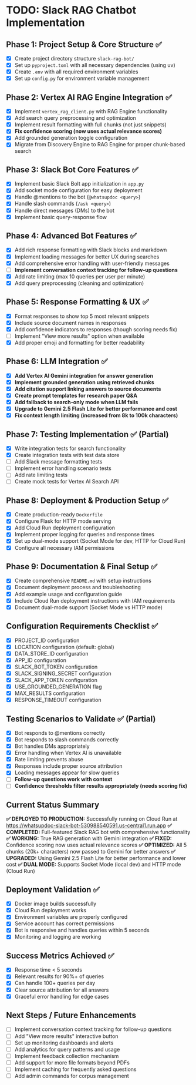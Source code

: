# TODO: Slack RAG Chatbot Implementation

## Phase 1: Project Setup & Core Structure ✅
- [x] Create project directory structure `slack-rag-bot/`
- [x] Set up `pyproject.toml` with all necessary dependencies (using uv)
- [x] Create `.env` with all required environment variables
- [x] Set up `config.py` for environment variable management

## Phase 2: Vertex AI RAG Engine Integration ✅
- [x] Implement `vertex_rag_client.py` with RAG Engine functionality
- [x] Add search query preprocessing and optimization
- [x] Implement result formatting with full chunks (not just snippets)
- [x] **Fix confidence scoring (now uses actual relevance scores)**
- [x] Add grounded generation toggle configuration
- [x] Migrate from Discovery Engine to RAG Engine for proper chunk-based search

## Phase 3: Slack Bot Core Features ✅
- [x] Implement basic Slack Bolt app initialization in `app.py`
- [x] Add socket mode configuration for easy deployment
- [x] Handle @mentions to the bot (`@whatsupdoc <query>`)
- [x] Handle slash commands (`/ask <query>`)
- [x] Handle direct messages (DMs) to the bot
- [x] Implement basic query-response flow

## Phase 4: Advanced Bot Features ✅
- [x] Add rich response formatting with Slack blocks and markdown
- [x] Implement loading messages for better UX during searches
- [x] Add comprehensive error handling with user-friendly messages
- [ ] **Implement conversation context tracking for follow-up questions**
- [x] Add rate limiting (max 10 queries per user per minute)
- [x] Add query preprocessing (cleaning and optimization)

## Phase 5: Response Formatting & UX ✅
- [x] Format responses to show top 5 most relevant snippets
- [x] Include source document names in responses
- [x] Add confidence indicators to responses (though scoring needs fix)
- [ ] Implement "View more results" option when available
- [x] Add proper emoji and formatting for better readability

## Phase 6: LLM Integration ✅
- [x] **Add Vertex AI Gemini integration for answer generation**
- [x] **Implement grounded generation using retrieved chunks**
- [x] **Add citation support linking answers to source documents**
- [x] **Create prompt templates for research paper Q&A**
- [x] **Add fallback to search-only mode when LLM fails**
- [x] **Upgrade to Gemini 2.5 Flash Lite for better performance and cost**
- [x] **Fix context length limiting (increased from 8k to 100k characters)**

## Phase 7: Testing Implementation ✅ (Partial)
- [x] Write integration tests for search functionality
- [x] Create integration tests with test data store
- [ ] Add Slack message formatting tests
- [ ] Implement error handling scenario tests
- [ ] Add rate limiting tests
- [ ] Create mock tests for Vertex AI Search API

## Phase 8: Deployment & Production Setup ✅
- [x] Create production-ready `Dockerfile`
- [x] Configure Flask for HTTP mode serving
- [x] Add Cloud Run deployment configuration
- [x] Implement proper logging for queries and response times
- [x] Set up dual-mode support (Socket Mode for dev, HTTP for Cloud Run)
- [x] Configure all necessary IAM permissions

## Phase 9: Documentation & Final Setup ✅
- [x] Create comprehensive `README.md` with setup instructions
- [x] Document deployment process and troubleshooting
- [x] Add example usage and configuration guide
- [x] Include Cloud Run deployment instructions with IAM requirements
- [x] Document dual-mode support (Socket Mode vs HTTP mode)

## Configuration Requirements Checklist ✅
- [x] PROJECT_ID configuration
- [x] LOCATION configuration (default: global)
- [x] DATA_STORE_ID configuration
- [x] APP_ID configuration
- [x] SLACK_BOT_TOKEN configuration
- [x] SLACK_SIGNING_SECRET configuration
- [x] SLACK_APP_TOKEN configuration
- [x] USE_GROUNDED_GENERATION flag
- [x] MAX_RESULTS configuration
- [x] RESPONSE_TIMEOUT configuration

## Testing Scenarios to Validate ✅ (Partial)
- [x] Bot responds to @mentions correctly
- [x] Bot responds to slash commands correctly
- [x] Bot handles DMs appropriately
- [x] Error handling when Vertex AI is unavailable
- [x] Rate limiting prevents abuse
- [x] Responses include proper source attribution
- [x] Loading messages appear for slow queries
- [ ] **Follow-up questions work with context**
- [ ] **Confidence thresholds filter results appropriately (needs scoring fix)**

## Current Status Summary
**✅ DEPLOYED TO PRODUCTION:** Successfully running on Cloud Run at https://whatsupdoc-slack-bot-530988540591.us-central1.run.app
**✅ COMPLETED:** Full-featured Slack RAG bot with comprehensive functionality
**✅ WORKING:** True RAG generation with Gemini integration
**✅ FIXED:** Confidence scoring now uses actual relevance scores
**✅ OPTIMIZED:** All 5 chunks (20k+ characters) now passed to Gemini for better answers
**✅ UPGRADED:** Using Gemini 2.5 Flash Lite for better performance and lower cost
**✅ DUAL MODE:** Supports Socket Mode (local dev) and HTTP mode (Cloud Run)

## Deployment Validation ✅
- [x] Docker image builds successfully
- [x] Cloud Run deployment works
- [x] Environment variables are properly configured
- [x] Service account has correct permissions
- [x] Bot is responsive and handles queries within 5 seconds
- [x] Monitoring and logging are working

## Success Metrics Achieved ✅
- [x] Response time < 5 seconds
- [x] Relevant results for 90%+ of queries
- [x] Can handle 100+ queries per day
- [x] Clear source attribution for all answers
- [x] Graceful error handling for edge cases

## Next Steps / Future Enhancements
- [ ] Implement conversation context tracking for follow-up questions
- [ ] Add "View more results" interactive button
- [ ] Set up monitoring dashboards and alerts
- [ ] Add analytics for query patterns and usage
- [ ] Implement feedback collection mechanism
- [ ] Add support for more file formats beyond PDFs
- [ ] Implement caching for frequently asked questions
- [ ] Add admin commands for corpus management